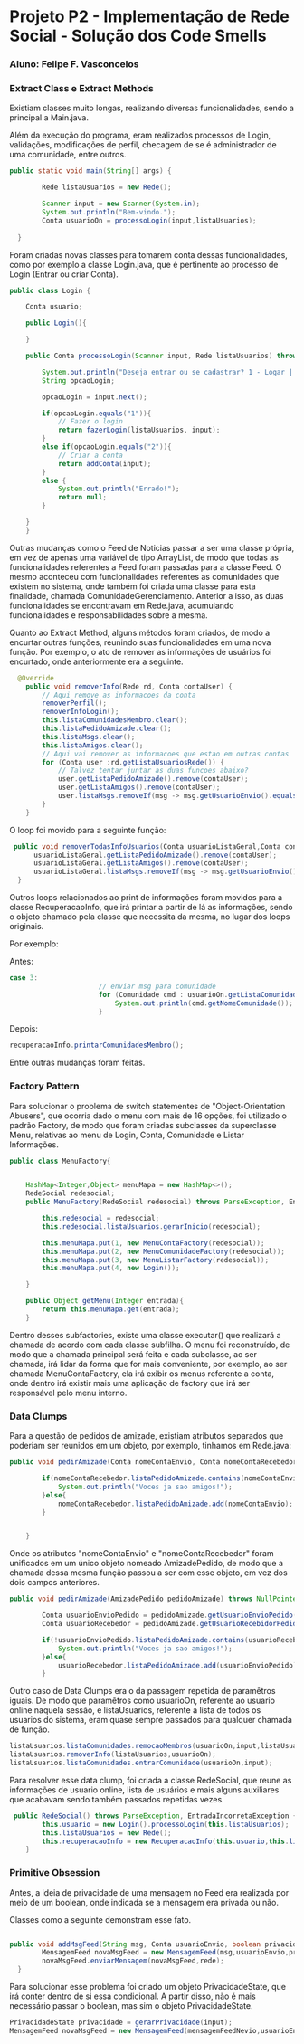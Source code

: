 
# Projeto P2 - Implementação de Rede Social - Solução dos Code Smells

### Aluno: Felipe F. Vasconcelos

### Extract Class e Extract Methods

Existiam classes muito longas, realizando diversas funcionalidades, sendo a principal a Main.java.

Além da execução do programa, eram realizados processos de Login, validações, modificações de perfil, checagem de se é administrador de uma comunidade, entre outros.

~~~java
public static void main(String[] args) {

        Rede listaUsuarios = new Rede();

        Scanner input = new Scanner(System.in);
        System.out.println("Bem-vindo.");
        Conta usuarioOn = processoLogin(input,listaUsuarios);
        
  }
~~~

Foram criadas novas classes para tomarem conta dessas funcionalidades, como por exemplo a classe Login.java, que é pertinente ao processo de Login (Entrar ou criar Conta).

~~~java
public class Login {

    Conta usuario;

    public Login(){

    }

    public Conta processoLogin(Scanner input, Rede listaUsuarios) throws ParseException, EntradaIncorretaException {

        System.out.println("Deseja entrar ou se cadastrar? 1 - Logar | 2 - Criar conta");
        String opcaoLogin;

        opcaoLogin = input.next();

        if(opcaoLogin.equals("1")){
            // Fazer o login
            return fazerLogin(listaUsuarios, input);
        }
        else if(opcaoLogin.equals("2")){
            // Criar a conta
            return addConta(input);
        }
        else {
            System.out.println("Errado!");
            return null;
        }

    }
    }
~~~

Outras mudanças como o Feed de Noticias passar a ser uma classe própria, em vez de apenas uma variável de tipo ArrayList<Mensagens>, de modo que todas as funcionalidades referentes a Feed foram passadas para a classe Feed. O mesmo aconteceu com funcionalidades referentes as comunidades que existem no sistema, onde também foi criada uma classe para esta finalidade, chamada ComunidadeGerenciamento. Anterior a isso, as duas funcionalidades se encontravam em Rede.java, acumulando funcionalidades e responsabilidades sobre a mesma.
  
Quanto ao Extract Method, alguns métodos foram criados, de modo a encurtar outras funções, reunindo suas funcionalidades em uma nova função. Por exemplo, o ato de remover as informações de usuários foi encurtado, onde anteriormente era a seguinte.
  
~~~java
  @Override
    public void removerInfo(Rede rd, Conta contaUser) {
        // Aqui remove as informacoes da conta
        removerPerfil();
        removerInfoLogin();
        this.listaComunidadesMembro.clear();
        this.listaPedidoAmizade.clear();
        this.listaMsgs.clear();
        this.listaAmigos.clear();
        // Aqui vai remover as informacoes que estao em outras contas
        for (Conta user :rd.getListaUsuariosRede()) {
            // Talvez tentar juntar as duas funcoes abaixo?
            user.getListaPedidoAmizade().remove(contaUser);
            user.getListaAmigos().remove(contaUser);
            user.listaMsgs.removeIf(msg -> msg.getUsuarioEnvio().equals(contaUser));
        }
    }
~~~

  O loop foi movido para a seguinte função:
  
  ~~~java
   public void removerTodasInfoUsuarios(Conta usuarioListaGeral,Conta contaUser){
        usuarioListaGeral.getListaPedidoAmizade().remove(contaUser);
        usuarioListaGeral.getListaAmigos().remove(contaUser);
        usuarioListaGeral.listaMsgs.removeIf(msg -> msg.getUsuarioEnvio().equals(contaUser));
    }
  ~~~

 Outros loops relacionados ao print de informações foram movidos para a classe RecuperacaoInfo, que irá printar a partir de lá as informações, sendo o objeto chamado pela classe que necessita da mesma, no lugar dos loops originais.
  
  Por exemplo:
  
  Antes:
  
  ~~~java
  case 3:
                        // enviar msg para comunidade
                        for (Comunidade cmd : usuarioOn.getListaComunidadesMembro()){
                            System.out.println(cmd.getNomeComunidade());
                        }
  ~~~
  
  Depois:
  
  
  ~~~java
  recuperacaoInfo.printarComunidadesMembro();
  ~~~
  
  Entre outras mudanças foram feitas.
### Factory Pattern

Para solucionar o problema de switch statementes de "Object-Orientation Abusers", que ocorria dado o menu com mais de 16 opções, foi utilizado o padrão Factory, de modo que foram criadas subclasses da superclasse Menu, relativas ao menu de Login, Conta, Comunidade e Listar Informações.

~~~java
public class MenuFactory{


    HashMap<Integer,Object> menuMapa = new HashMap<>();
    RedeSocial redesocial;
    public MenuFactory(RedeSocial redesocial) throws ParseException, EntradaIncorretaException {

        this.redesocial = redesocial;
        this.redesocial.listaUsuarios.gerarInicio(redesocial);

        this.menuMapa.put(1, new MenuContaFactory(redesocial));
        this.menuMapa.put(2, new MenuComunidadeFactory(redesocial));
        this.menuMapa.put(3, new MenuListarFactory(redesocial));
        this.menuMapa.put(4, new Login());

    }

    public Object getMenu(Integer entrada){
        return this.menuMapa.get(entrada);
    }
~~~

Dentro desses subfactories, existe uma classe executar() que realizará a chamada de acordo com cada classe subfilha. O menu foi reconstruído, de modo que a chamada principal será feita e cada subclasse, ao ser chamada, irá lidar da forma que for mais conveniente, por exemplo, ao ser chamada MenuContaFactory, ela irá exibir os menus referente a conta, onde dentro irá existir mais uma aplicação de factory que irá ser responsável pelo menu interno.

### Data Clumps

Para a questão de pedidos de amizade, existiam atributos separados que poderiam ser reunidos em um objeto, por exemplo, tinhamos em Rede.java:

~~~java
public void pedirAmizade(Conta nomeContaEnvio, Conta nomeContaRecebedor) throws NullPointerException{

        if(nomeContaRecebedor.listaPedidoAmizade.contains(nomeContaEnvio)){
            System.out.println("Voces ja sao amigos!");
        }else{
            nomeContaRecebedor.listaPedidoAmizade.add(nomeContaEnvio);
        }


    }
~~~

Onde os atributos "nomeContaEnvio" e "nomeContaRecebedor" foram unificados em um único objeto nomeado AmizadePedido, de modo que a chamada dessa mesma função passou a ser com esse objeto, em vez dos dois campos anteriores.

~~~java
public void pedirAmizade(AmizadePedido pedidoAmizade) throws NullPointerException{

        Conta usuarioEnvioPedido = pedidoAmizade.getUsuarioEnvioPedido();
        Conta usuarioRecebedor = pedidoAmizade.getUsuarioRecebidorPedido();

        if(!usuarioEnvioPedido.listaPedidoAmizade.contains(usuarioRecebedor)){
            System.out.println("Voces ja sao amigos!");
        }else{
            usuarioRecebedor.listaPedidoAmizade.add(usuarioEnvioPedido);
        }
~~~

Outro caso de Data Clumps era o da passagem repetida de paramêtros iguais. De modo que paramêtros como usuarioOn, referente ao usuario online naquela sessão, e listaUsuarios, referente a lista de todos os usuarios do sistema, eram quase sempre passados para qualquer chamada de função.

~~~java
listaUsuarios.listaComunidades.remocaoMembros(usuarioOn,input,listaUsuarios);
listaUsuarios.removerInfo(listaUsuarios,usuarioOn);
listaUsuarios.listaComunidades.entrarComunidade(usuarioOn,input);
~~~

Para resolver esse data clump, foi criada a classe RedeSocial, que reune as informações de usuario online, lista de usuários e mais alguns auxiliares que acabavam sendo também passados repetidas vezes.

~~~java
 public RedeSocial() throws ParseException, EntradaIncorretaException {
        this.usuario = new Login().processoLogin(this.listaUsuarios);
        this.listaUsuarios = new Rede();
        this.recuperacaoInfo = new RecuperacaoInfo(this.usuario,this.listaUsuarios);
    }
~~~

### Primitive Obsession

Antes, a ideia de privacidade de uma mensagem no Feed era realizada por meio de um boolean, onde indicada se a mensagem era privada ou não. 

Classes como a seguinte demonstram esse fato.

~~~java

public void addMsgFeed(String msg, Conta usuarioEnvio, boolean privacidade, Rede rede){
        MensagemFeed novaMsgFeed = new MensagemFeed(msg,usuarioEnvio,privacidade);
        novaMsgFeed.enviarMensagem(novaMsgFeed,rede);
  }
~~~

Para solucionar esse problema foi criado um objeto PrivacidadeState, que irá conter dentro de si essa condicional. A partir disso, não é mais necessário passar o boolean, mas sim o objeto PrivacidadeState.

~~~java
PrivacidadeState privacidade = gerarPrivacidade(input);
MensagemFeed novaMsgFeed = new MensagemFeed(mensagemFeedNevio,usuarioEnvio,privacidade);
~~~

